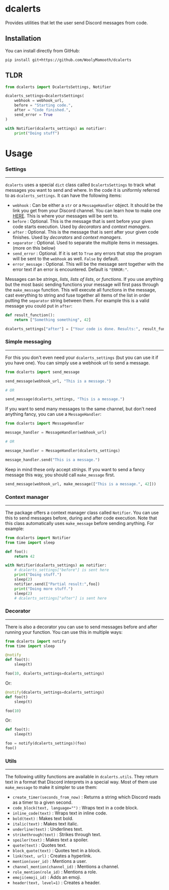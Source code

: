 # dcalerts

Provides utilities that let the user send Discord messages from code.

## Installation

You can install directly from GitHub:
```
pip install git+https://github.com/WoolyMamooth/dcalerts
```
## TLDR
```python
from dcalerts import DcalertsSettings, Notifier

dcalerts_settings=DcalertsSettings(
    webhook = webhook_url,
    before = "Starting code.",
    after = "Code finished.",
    send_error = True
)

with Notifier(dcalerts_settings) as notifier:
    print("Doing stuff")
```
# Usage

### Settings
---
`dcalerts` uses a special `dict` class called `DcalertsSettings` to track what messages you want to send and where. In the code it is uniformly referred to as `dcalerts_settings`. It can have the following items:
 - `webhook` : Can be either a `str` or a `MessageHandler` object. It should be the link you get from your Discord channel. You can learn how to make one [HERE](https://support.discord.com/hc/en-us/articles/228383668-Intro-to-Webhooks). This is where your messages will be sent to.
 - `before` : Optional. This is the message that is sent before your given code starts execution. Used by *decorators* and *context managers*.
 - `after` : Optional. This is the message that is sent after your given code finishes. Used by *decorators* and *context managers*.
 - `separator` : Optional. Used to separate the multiple items in messages. (more on this below)
 - `send_error` : Optional. If it is set to `True` any errors that stop the program will be sent to the `webhook` as well. `False` by default.
 - `error_message` : Optional. This will be the message sent together with the error text if an error is encountered. Default is `"ERROR:"`.

Messages can be *strings*, *lists*, *lists of lists*, or *functions*. If you use anything but the most basic sending functions your message will first pass through the `make_message` function. This will execute all functions in the message, cast everything to string and fuse together all items of the list in order putting the `separator` string between them. For example this is a valid message you could put in `after`:
```python
def result_function():
    return ["Something something", 42]

dcalerts_settings["after"] = ["Your code is done. Results:", result_function]
```
### Simple messaging
---
For this you don't even need your `dcalerts_settings` (but you can use it if you have one). You can simply use a webhook url to send a message.
```python
from dcalerts import send_message

send_message(webhook_url, "This is a message.")

# OR

send_message(dcalerts_settings, "This is a message.")
```
If you want to send many messages to the same channel, but don't need anything fancy, you can use a `MessageHandler`:
```python
from dcalerts import MessageHandler

message_handler = MessageHandler(webhook_url)

# OR

message_handler = MessageHandler(dcalerts_settings)

message_handler.send("This is a message.")
```

Keep in mind these only accept *strings*. If you want to send a fancy message this way, you should call `make_message` first.

```python
send_message(webhook_url, make_message(["This is a message.", 42]))
```

### Context manager
---
The package offers a context manager class called `Notifier`. You can use this to send messages before, during and after code execution. Note that this class automatically uses `make_message` before sending anything. For example:
```python
from dcalerts import Notifier
from time import sleep

def foo():
    return 42

with Notifier(dcalerts_settings) as notifier:
    # dcalerts_settings["before"] is sent here
    print("Doing stuff.")
    sleep(2)
    notifier.send(["Partial result:",foo])
    print("Doing more stuff.")
    sleep(2)
    # dcalerts_settings["after"] is sent here
```

### Decorator
---
There is also a decorator you can use to send messages before and after running your function. You can use this in multiple ways:
```python
from dcalerts import notify
from time import sleep

@notify
def foo(t):
    sleep(t)

foo(10, dcalerts_settings=dcalerts_settings)
``` 
Or:
```python
@notify(dcalerts_settings=dcalerts_settings)
def foo(t)
    sleep(t)

foo(10)
```
Or:
```python
def foo(t):
    sleep(t)

foo = notify(dcalerts_settings)(foo)
foo()
```

### Utils
---

The following utility functions are available in `dcalerts.utils`. They return text in a format that Discord interprets in a special way. Most of them use `make_message` to make it simpler to use them:

- `create_timer(seconds_from_now)` : Returns a string which Discord reads as a timer to a given second.
- `code_block(text, language="")` : Wraps text in a code block.
- `inline_code(text)` : Wraps text in inline code.
- `bold(text)` : Makes text bold.
- `italic(text)` : Makes text italic.
- `underline(text)` : Underlines text.
- `strikethrough(text)` : Strikes through text.
- `spoiler(text)` : Makes text a spoiler.
- `quote(text)` : Quotes text.
- `block_quote(text)` : Quotes text in a block.
- `link(text, url)` : Creates a hyperlink.
- `mention(user_id)` : Mentions a user.
- `channel_mention(channel_id)` : Mentions a channel.
- `role_mention(role_id)` : Mentions a role.
- `emoji(emoji_id)` : Adds an emoji.
- `header(text, level=1)` : Creates a header.